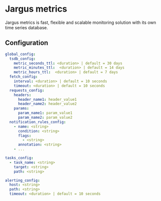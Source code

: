 # Jargus metrics

Jargus metrics is fast, flexible and scalable monitoring solution with its own time series database.

## Configuration

```yaml
global_config:
  tsdb_config: 
    metric_seconds_ttl: <duration> | default = 30 days 
    metric_minutes_ttl:  <duration> | default = 14 days 
    metric_hours_ttl:  <duration> | default = 7 days
  fetch_config:
    interval: <duration> | default = 10 seconds
    timeout: <duration> | default = 10 seconds
  requests_config:
    headers:
      header_name1: header_value1
      header_name2: header_value2
    params:
      param_name1: param_value1
      param_name2: param_value2
  notification_rules_config:
    - name: <string>
      condition: <string>
      flags:
        - <string>
      annotation: <string>
    - ...

tasks_config:
  - task_name: <string>
    target: <string>
    path: <string>

alerting_config:
  host: <string>
  path: <string>
  timeout: <duration> | default = 10 seconds


```



